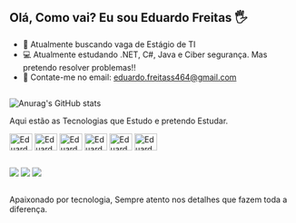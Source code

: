 ## Olá, Como vai? Eu sou Eduardo Freitas 🖐️

- 🔎 Atualmente buscando vaga de Estágio de TI
- 💻 Atualmente estudando .NET, C#, Java e Ciber segurança. Mas pretendo resolver problemas!!
- 📧 Contate-me no email: eduardo.freitass464@gmail.com

##

![Anurag's GitHub stats](https://github-readme-stats.vercel.app/api?username=EduardoFreitas23&show_icons=true&theme=transparent)

Aqui estão as Tecnologias que Estudo e pretendo Estudar.

<div>
  <img align="center" alt="EduardoFreitas-C#" height="30" width="40" src="https://cdn.jsdelivr.net/gh/devicons/devicon@latest/icons/csharp/csharp-original.svg"/>
  <img align="center" alt="EduardoFreitas-.NET" height="30" width="40" src="https://cdn.jsdelivr.net/gh/devicons/devicon@latest/icons/dotnetcore/dotnetcore-original.svg"/>
  <img align="center" alt="Eduardo-NodeJs" height="30" width="40" src="https://cdn.jsdelivr.net/gh/devicons/devicon@latest/icons/nodejs/nodejs-original-wordmark.svg"/>
   <img align="center" alt="Eduardo-MongoDB" height="30" width="40" src="https://cdn.jsdelivr.net/gh/devicons/devicon@latest/icons/mongodb/mongodb-plain-wordmark.svg"/>
  <img align="center" alt="Eduardo-PostgreSQL" height="30" width="40" src="https://cdn.jsdelivr.net/gh/devicons/devicon@latest/icons/postgresql/postgresql-plain-wordmark.svg"/>
  <img align="center" alt="Eduardo-MySQL" height="30" width="40" src="https://cdn.jsdelivr.net/gh/devicons/devicon@latest/icons/mysql/mysql-plain-wordmark.svg"/> 
</div>

##

<div> 
  <a href="https://instagram.com/duduufreitass_" target="_blank"><img src="https://img.shields.io/badge/-Instagram-%23E4405F?style=for-the-badge&logo=instagram&logoColor=white" target="_blank"></a>
  <a href="mailto:eduardo.freitass464@gmail.com"><img src="https://img.shields.io/badge/-Gmail-%23333?style=for-the-badge&logo=gmail&logoColor=white" target="_blank"></a>
  <a href="https://www.linkedin.com/in/eduardo-freitas-/" target="_blank"><img src="https://img.shields.io/badge/-LinkedIn-%230077B5?style=for-the-badge&logo=linkedin&logoColor=white" target="_blank"></a>
</div>

##

Apaixonado por tecnologia, Sempre atento nos detalhes que fazem toda a diferença.
